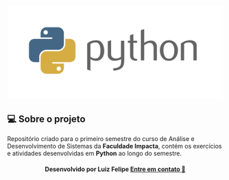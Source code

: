 
<p  align="center">
<img  src="/img/python-logo.png"  alt="python"  />
</p>


## 💻 Sobre o projeto
Repositório criado para o primeiro semestre do curso de Análise e Desenvolvimento de Sistemas da **Faculdade Impacta**, contém os exercícios e atividades desenvolvidas em **Python** ao longo do semestre.
  


<h4  align=center>Desenvolvido por Luiz Felipe <a  href="https://www.linkedin.com/in/luiz-felipe-ferreira-de-moraes-967098121/">  <strong>Entre em contato</strong> 🖖 </a></a></h4>

